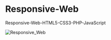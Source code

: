 Responsive-Web
==============

Responsive-Web-HTML5-CSS3-PHP-JavaScript

![Responsive_Web](https://github.com/oliverwreath/Responsive-Web/master/pics/portfolio/Responsive_Web.JPG)
